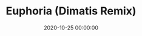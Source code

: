 ---
layout: fanlink

title: Euphoria (Dimatis Remix)
artists: Chymes
link: euphoria-remix
date: 2020-10-25 00:00:00
sc:
    - goodchymes

image: https://dimatis.yizack.com/images/euphoria-remix.jpg

soundcloud: https://soundcloud.com/dimatis/chymes-euphoria-dimatis-remix
youtube: https://youtu.be/9MPRagsWKRY

dropbox: o2sgyrh43st268b
download: true

dark: false
---